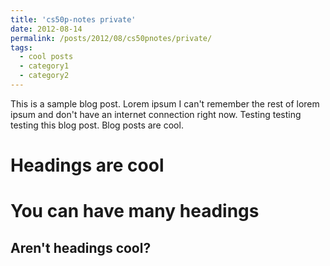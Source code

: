 ```yaml
---
title: 'cs50p-notes private'
date: 2012-08-14
permalink: /posts/2012/08/cs50pnotes/private/
tags:
  - cool posts
  - category1
  - category2
---
```


This is a sample blog post. Lorem ipsum I can't remember the rest of lorem ipsum and don't have an internet connection right now. Testing testing testing this blog post. Blog posts are cool.

Headings are cool
======

You can have many headings
======

Aren't headings cool?
------
